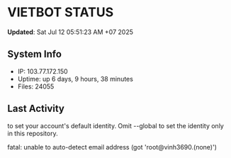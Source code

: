 # VIETBOT STATUS
**Updated**: Sat Jul 12 05:51:23 AM +07 2025

## System Info
- IP: 103.77.172.150
- Uptime: up 6 days, 9 hours, 38 minutes
- Files: 24055

## Last Activity

to set your account's default identity.
Omit --global to set the identity only in this repository.

fatal: unable to auto-detect email address (got 'root@vinh3690.(none)')
